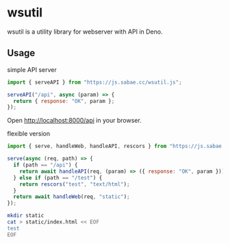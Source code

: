 # wsutil

wsutil is a utility library for webserver with API in Deno.

## Usage

simple API server
```JavaScript
import { serveAPI } from "https://js.sabae.cc/wsutil.js";

serveAPI("/api", async (param) => {
  return { response: "OK", param };
});
```

Open [http://localhost:8000/api](http://localhost:8000/api) in your browser.

flexible version
```JavaScript
import { serve, handleWeb, handleAPI, rescors } from "https://js.sabae.cc/wsutil.js";

serve(async (req, path) => {
  if (path == "/api") {
    return await handleAPI(req, (param) => ({ response: "OK", param }));
  } else if (path == "/test") {
    return rescors("test", "text/html");
  }
  return await handleWeb(req, "static");
});
```

```bash
mkdir static
cat > static/index.html << EOF
test
EOF
```
